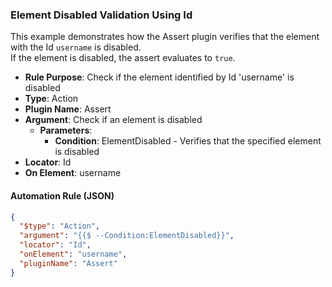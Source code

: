 ### Element Disabled Validation Using Id

This example demonstrates how the Assert plugin verifies that the element with the Id `username` is disabled.  
If the element is disabled, the assert evaluates to `true`.

- **Rule Purpose**: Check if the element identified by Id 'username' is disabled  
- **Type**: Action  
- **Plugin Name**: Assert  
- **Argument**: Check if an element is disabled  
  - **Parameters**:  
    - **Condition**: ElementDisabled - Verifies that the specified element is disabled  
- **Locator**: Id  
- **On Element**: username  

#### Automation Rule (JSON)

```json
{
  "$type": "Action",
  "argument": "{{$ --Condition:ElementDisabled}}",
  "locator": "Id",
  "onElement": "username",
  "pluginName": "Assert"
}
```
